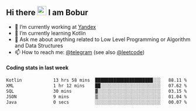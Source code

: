 ## Hi there <img src="https://media.giphy.com/media/hvRJCLFzcasrR4ia7z/giphy.gif" width="25px" height="25px"> I am Bobur

- 💼 I’m currently working at [Yandex](https://yandex.ru/)
- 🌱 I’m currently learning Kotlin
- 💬 Ask me about anything related to Low Level Programming or Algorithm and Data Structures
- 📫 How to reach me: [@telegram](https://t.me/octoant) (see also [@leetcode](https://leetcode.com/octoant/))    

#### Coding stats in last week

<!--START_SECTION:waka-->

```txt
Kotlin            13 hrs 58 mins  ██████████████████████░░░   88.11 %
XML               1 hr 12 mins    ██░░░░░░░░░░░░░░░░░░░░░░░   07.62 %
SQL               30 mins         ▓░░░░░░░░░░░░░░░░░░░░░░░░   03.15 %
JSON              9 mins          ▒░░░░░░░░░░░░░░░░░░░░░░░░   01.04 %
Java              0 secs          ░░░░░░░░░░░░░░░░░░░░░░░░░   00.07 %
```

<!--END_SECTION:waka-->
